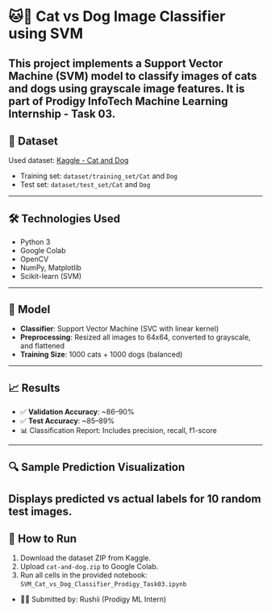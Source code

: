 # 🐱🐶 Cat vs Dog Image Classifier using SVM

This project implements a Support Vector Machine (SVM) model to classify images of cats and dogs using grayscale image features. It is part of **Prodigy InfoTech Machine Learning Internship - Task 03**.
---
## 📂 Dataset
Used dataset: [Kaggle - Cat and Dog](https://www.kaggle.com/datasets/tongpython/cat-and-dog)
- Training set: `dataset/training_set/Cat` and `Dog`
- Test set: `dataset/test_set/Cat` and `Dog`
---
## 🛠️ Technologies Used
- Python 3
- Google Colab
- OpenCV
- NumPy, Matplotlib
- Scikit-learn (SVM)
---
## 🧠 Model
- **Classifier**: Support Vector Machine (SVC with linear kernel)
- **Preprocessing**: Resized all images to 64x64, converted to grayscale, and flattened
- **Training Size**: 1000 cats + 1000 dogs (balanced)
---
## 📈 Results
- ✅ **Validation Accuracy**: ~86–90%
- ✅ **Test Accuracy**: ~85–89%
- 📊 Classification Report: Includes precision, recall, f1-score
---
## 🔍 Sample Prediction Visualization
Displays predicted vs actual labels for 10 random test images.
---
## 📌 How to Run
1. Download the dataset ZIP from Kaggle.
2. Upload `cat-and-dog.zip` to Google Colab.
3. Run all cells in the provided notebook:  
   `SVM_Cat_vs_Dog_Classifier_Prodigy_Task03.ipynb`

- 🧑‍💻 Submitted by: Rushii (Prodigy ML Intern)

